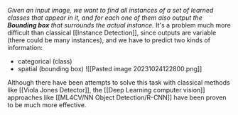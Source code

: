 _Given an input image, we want to find all instances of a set of learned classes that appear in it, and for each one of them also output the **Bounding box** that surrounds the actual instance._
It's a problem much more difficult than classical [[Instance Detection]], since outputs are variable (there could be many instances), and we have to predict two kinds of information:
- categorical (class)
- spatial (bounding box)
![[Pasted image 20231024122800.png]]

Although there have been attempts to solve this task with classical methods like [[Viola Jones Detector]], the [[Deep Learning computer vision]] approaches like [[ML4CV/NN Object Detection/R-CNN]] have been proven to be much more effective.